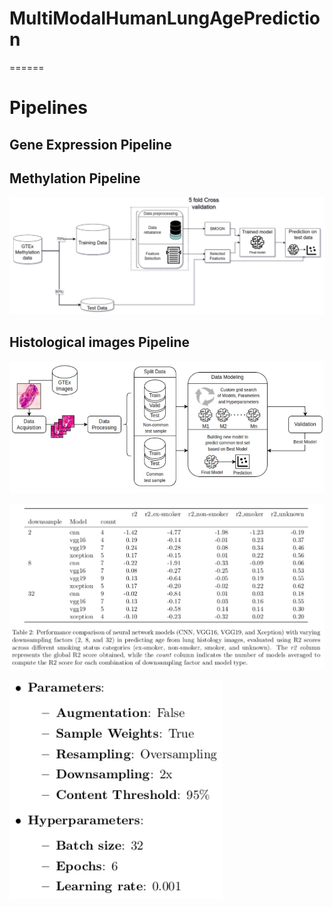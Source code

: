 # MultiModalHumanLungAgePrediction


======
# Pipelines

## Gene Expression Pipeline

## Methylation Pipeline
![Methylation Pipeline](https://github.com/PedroGFerreira/MultiModalHumanLungAgePrediction/blob/main/methylation_pipeline.jpg)


## Histological images Pipeline

![Histological images Pipeline](https://github.com/PedroGFerreira/MultiModalHumanLungAgePrediction/blob/main/histological_pipeline.jpg)

![CNN optimal Parameters](https://github.com/PedroGFerreira/MultiModalHumanLungAgePrediction/blob/main/cnn_r2.jpg)

![CNN optimal Parameters](https://github.com/PedroGFerreira/MultiModalHumanLungAgePrediction/blob/main/CNN_parameters.jpg)
